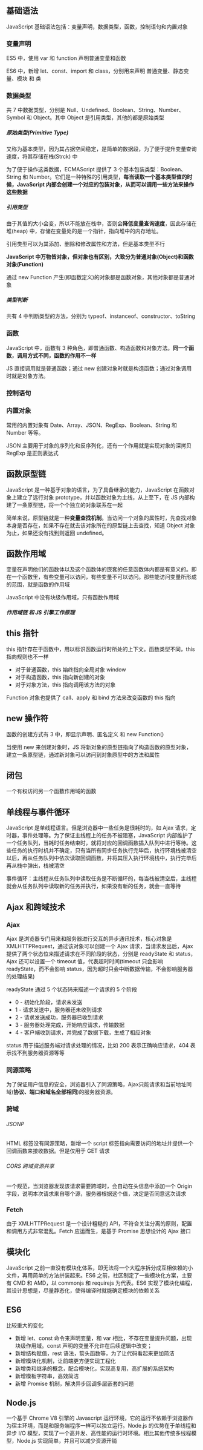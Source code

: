 ## 基础语法
JavaScript 基础语法包括：变量声明，数据类型，函数，控制语句和内置对象
### 变量声明
ES5 中，使用 var 和 function 声明普通变量和函数

ES6 中，新增 let、const、import 和 class，分别用来声明 普通变量、静态变量、模块 和 类
### 数据类型
共 7 中数据类型，分别是 Null、Undefined、Boolean、String、Number、Symbol 和 Object。其中 Object 是引用类型，其他的都是原始类型
##### 原始类型(Primitive Type)
又称为基本类型，因为其占据空间稳定，是简单的数据段，为了便于提升变量查询速度，将其存储在栈(Strck) 中

为了便于操作这类数据，ECMAScript 提供了 3 个基本包装类型：Boolean、String 和 Number。它们是一种特殊的引用类型，**每当读取一个基本类型值的时候，JavaScript 内部会创建一个对应的包装对象，从而可以调用一些方法来操作这些数据**
##### 引用类型
由于其值的大小会变，所以不能放在栈中，否则会**降低变量查询速度**，因此存储在堆(heap) 中，存储在变量处的是一个指针，指向堆中的内存地址。

引用类型可以为其添加、删除和修改属性和方法，但是基本类型不行

**JavaScript 中万物皆对象，但对象也有区别，大致分为普通对象(Object)和函数对象(Function)**

通过 new Function 产生(即函数定义)的对象都是函数对象，其他对象都是普通对象
##### 类型判断
共有 4 中判断类型的方法，分别为 typeof、instanceof、constructor、toString
### 函数
JavaScript 中，函数有 3 种角色，即普通函数、构造函数和对象方法。**同一个函数，调用方式不同，函数的作用不一样**

JS 直接调用就是普通函数；通过 new 创建对象时就是构造函数；通过对象调用时就是对象方法。
### 控制语句
### 内置对象
常用的内置对象有 Date、Array、JSON、RegExp、Boolean、String 和 Number 等等。

JSON 主要用于对象的序列化和反序列化，还有一个作用就是实现对象的深拷贝
RegExp 是正则表达式
## 函数原型链
JavaScript 是一种基于对象的语言，为了具备继承的能力，JavaScript 在函数对象上建立了远行对象 prototype，并以函数对象为主线，从上至下，在 JS 内部构建了一条原型链，将一个个独立的对象联系在一起

简单来说，原型链就是一种**变量查找机制**。当访问一个对象的属性时，先查找对象本身是否存在，如果不存在就去该对象所在的原型链上去查找，知道 Object 对象为止，如果还没有找到则返回 undefined。
## 函数作用域
变量在声明他们的函数体以及这个函数体的嵌套的任意函数体内都是有意义的。即在一个函数里，有些变量可以访问，有些变量不可以访问。那些能访问变量所形成的范围，就是函数的作用域

JavaScript 中没有块级作用域，只有函数作用域
##### 作用域链 和 JS 引擎工作原理
## this 指针
this 指针存在于函数中，用以标识函数运行时所处的上下文。函数类型不同，this 指向规则也不一样
* 对于普通函数，this 始终指向全局对象 window
* 对于构造函数，this 指向新创建的对象
* 对于对象方法，this 指向调用该方法的对象

Function 对象也提供了 call、apply 和 bind 方法来改变函数的 this 指向
## new 操作符
函数的创建方式有 3 中，即显示声明、匿名定义 和 new Function()

当使用 new 来创建对象时，JS 将新对象的原型链指向了构造函数的原型对象，建立一条原型链，通过新对象可以访问到对象原型中的方法和属性
## 闭包
一个有权访问另一个函数作用域的函数
## 单线程与事件循环
JavaScript 是单线程语言。但是浏览器中一些任务是很耗时的，如 Ajax 请求，定时器，事件处理等。为了保证主线程上的任务不被阻塞，JavaScript 内部维护了一个任务队列，当耗时任务结束时，就将对应的回调函数插入队列中进行等待。这些任务的执行时机并不确定，只有当所有同步任务执行完毕后，执行环境栈被清空以后，再从任务队列中依次读取回调函数，并将其压入执行环境栈中，执行完毕后再从栈中弹出，栈被清空

事件循环：主线程从任务队列中读取任务是不断循环的，每当栈被清空后，主线程就会从任务队列中读取新的任务并执行，如果没有新的任务，就会一直等待
## Ajax 和跨域技术
### Ajax
Ajax 是浏览器专门用来和服务器进行交互的异步通讯技术，核心对象是 XMLHTTPRequest，通过该对象可以创建一个 Ajax 请求，当请求发出后，Ajax 提供了两个状态位来描述请求在不同阶段的状态，分别是 readyState 和 status，Ajax 还可以设置一个 timeout 值，代表超时时间(timeout 只会影响 readyState，而不会影响 status，因为超时只会中断数据传输，不会影响服务器的处理结果)

readyState 通过 5 个状态码来描述一个请求的 5 个阶段
* 0 - 初始化阶段，请求未发送
* 1 - 请求发送中，服务器还未收到请求
* 2 - 请求发送成功，服务器已收到请求
* 3 - 服务器处理完成，开始响应请求，传输数据
* 4 - 客户端收到请求，并完成了数据下载，生成了相应对象

status 用于描述服务端对请求处理的情况，比如 200 表示正确响应请求，404 表示找不到服务器资源等等
### 同源策略
为了保证用户信息的安全，浏览器引入了同源策略，Ajax只能请求和当前地址同域(**协议、端口和域名全部相同**)的服务器资源。
### 跨域
###### JSONP
HTML 标签没有同源策略，新增一个 script 标签指向需要访问的地址并提供一个回调函数来接收数据。但是仅用于 GET 请求
###### CORS 跨域资源共享
一个规范，当浏览器发现该请求需要跨域时，会自动在头信息中添加一个 Origin 字段，说明本次请求来自哪个源，服务器根据这个值，决定是否同意这次请求
### Fetch
由于 XMLHTTPRequest 是一个设计粗糙的 API，不符合关注分离的原则，配置和调用方式非常混乱。Fetch 应运而生，是基于 Promise 思想设计的 Ajax 接口 
## 模块化
JavaScript 之前一直没有模块化体系，即无法将一个大程序拆分成互相依赖的小文件，再用简单的方法拼装起来。ES6 之前，社区制定了一些模块化方案，主要有 CMD 和 AMD，以 commonjs 和 requirejs 为代表。ES6 实现了模块化编程，其设计思想是，尽量静态化，使得编译时就能确定模块的依赖关系
## ES6
比较重大的变化
* 新增 let、const 命令来声明变量，和 var 相比，不存在变量提升问题，出现块级作用域。const 声明的变量不允许在后续逻辑中改变；
* 新增结构赋值，rest 语法，箭头函数等，为了让代码看起来更加简洁
* 新增模块化机制，让前端更方便实现工程化
* 新增类和继承的概念，配合模块化，实现高复用，高扩展的系统架构
* 新增模板字符串，高效简洁
* 新增 Promise 机制，解决异步回调多层嵌套的问题
## Node.js
一个基于 Chrome V8 引擎的 Javascript 运行环境，它的运行不依赖于浏览器作为宿主环境，而是和服务端程序一样可以独立运行。Node.js 的优势在于单线程和异步 I/O 模型，实现了一个高并发、高性能的运行时环境。相比其他传统多线程模型，Node.js 实现简单，并且可以减少资源开销